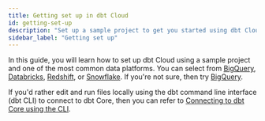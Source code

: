 ```yaml
---
title: Getting set up in dbt Cloud
id: getting-set-up
description: "Set up a sample project to get you started using dbt Cloud."
sidebar_label: "Getting set up"
---
```


In this guide, you will learn how to set up dbt Cloud using a sample project and one of the most common data platforms. You can select from [BigQuery](/tutorial/getting-set-up/setting-up-bigquery), [Databricks](/tutorial/getting-set-up/setting-up-databricks), [Redshift](/tutorial/getting-set-up/setting-up-redshift), or [Snowflake](/tutorial/getting-set-up/setting-up-snowflake). If you're not sure, then try [BigQuery](/tutorial/getting-set-up/setting-up-bigquery). 

If you'd rather edit and run files locally using the dbt command line interface (dbt CLI) to connect to dbt Core, then you can refer to [Connecting to dbt Core using the CLI](/tutorial/leveling-up/connecting-to-dbt-core).
